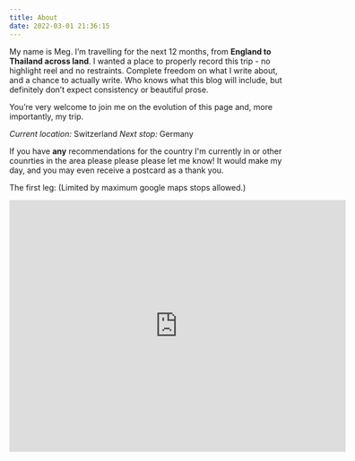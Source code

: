 ```yaml
---
title: About
date: 2022-03-01 21:36:15
---
```

My name is Meg. I’m travelling for the next 12 months, from **England to Thailand across land**. I wanted a place to properly record this trip - no highlight reel and no restraints. Complete freedom on what I write about, and a chance to actually write. Who knows what this blog will include, but definitely don’t expect consistency or beautiful prose. 

You’re very welcome to join me on the evolution of this page and, more importantly, my trip.

*Current location:* Switzerland
*Next stop:* Germany

If you have **any** recommendations for the country I'm currently in or other counrties in the area please please please let me know! It would make my day, and you may even receive a postcard as a thank you.

The first leg: 
(Limited by maximum google maps stops allowed.)
<iframe src="https://www.google.com/maps/embed?pb=!1m76!1m12!1m3!1d5585105.591135098!2d5.076015462435763!3d46.881035202657955!2m3!1f0!2f0!3f0!3m2!1i1024!2i768!4f13.1!4m61!3e2!4m5!1s0x47d8a00baf21de75%3A0x52963a5addd52a99!2sLondon!3m2!1d51.5072178!2d-0.12758619999999998!4m5!1s0x47e66e1f06e2b70f%3A0x40b82c3688c9460!2sParis%2C%20France!3m2!1d48.856614!2d2.3522219!4m5!1s0x478e39c0d43a1b77%3A0xcb555ffe0457659a!2sBern%2C%20Switzerland!3m2!1d46.9479739!2d7.4474468!4m5!1s0x479e75f9a38c5fd9%3A0x10cb84a7db1987d!2sMunich%2C%20Germany!3m2!1d48.1351253!2d11.5819805!4m5!1s0x470b939c0970798b%3A0x400af0f66164090!2sPrague%2C%20Czechia!3m2!1d50.075538099999996!2d14.4378005!4m5!1s0x476c89360aca6197%3A0x631f9b82fd884368!2sBratislava%2C%20Slovakia!3m2!1d48.1485965!2d17.1077478!4m5!1s0x4741c334d1d4cfc9%3A0x400c4290c1e1160!2sBudapest%2C%20Hungary!3m2!1d47.497912!2d19.040235!4m5!1s0x476531f5969886d1%3A0x400f81c823fec20!2sLjubljana%2C%20Slovenia!3m2!1d46.056946499999995!2d14.505751499999999!4m5!1s0x47616784a5c87ea9%3A0x400ad50862bc3b0!2sPlitvi%C4%8Dka%20Jezera%2C%20Croatia!3m2!1d44.8807696!2d15.6210837!4m5!1s0x134de8079606867d%3A0x6bf78a76ea588ae9!2sPodgorica%2C%20Montenegro!3m2!1d42.4304196!2d19.2593642!5e0!3m2!1sen!2suk!4v1647613247592!5m2!1sen!2suk" width="600" height="450" style="border:0;" allowfullscreen="" loading="lazy"></iframe>
